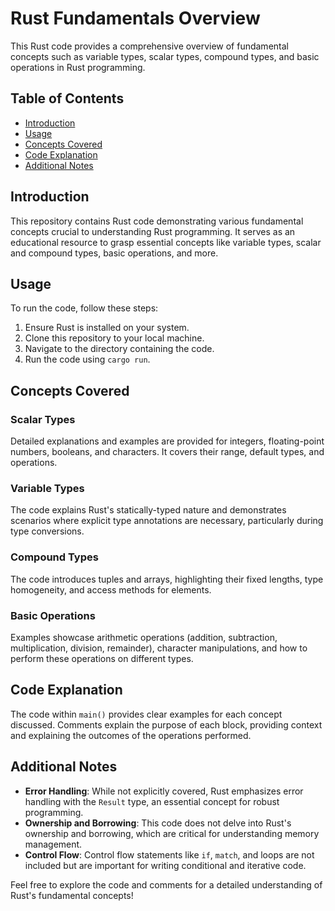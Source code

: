 # Rust Fundamentals Overview

This Rust code provides a comprehensive overview of fundamental concepts such as variable types, scalar types, compound types, and basic operations in Rust programming.

## Table of Contents

- [Introduction](#introduction)
- [Usage](#usage)
- [Concepts Covered](#concepts-covered)
- [Code Explanation](#code-explanation)
- [Additional Notes](#additional-notes)

## Introduction

This repository contains Rust code demonstrating various fundamental concepts crucial to understanding Rust programming. It serves as an educational resource to grasp essential concepts like variable types, scalar and compound types, basic operations, and more.

## Usage

To run the code, follow these steps:

1. Ensure Rust is installed on your system.
2. Clone this repository to your local machine.
3. Navigate to the directory containing the code.
4. Run the code using `cargo run`.

## Concepts Covered

### Scalar Types

Detailed explanations and examples are provided for integers, floating-point numbers, booleans, and characters. It covers their range, default types, and operations.

### Variable Types

The code explains Rust's statically-typed nature and demonstrates scenarios where explicit type annotations are necessary, particularly during type conversions.

### Compound Types

The code introduces tuples and arrays, highlighting their fixed lengths, type homogeneity, and access methods for elements.

### Basic Operations

Examples showcase arithmetic operations (addition, subtraction, multiplication, division, remainder), character manipulations, and how to perform these operations on different types.

## Code Explanation

The code within `main()` provides clear examples for each concept discussed. Comments explain the purpose of each block, providing context and explaining the outcomes of the operations performed.

## Additional Notes

- **Error Handling**: While not explicitly covered, Rust emphasizes error handling with the `Result` type, an essential concept for robust programming.
- **Ownership and Borrowing**: This code does not delve into Rust's ownership and borrowing, which are critical for understanding memory management.
- **Control Flow**: Control flow statements like `if`, `match`, and loops are not included but are important for writing conditional and iterative code.

Feel free to explore the code and comments for a detailed understanding of Rust's fundamental concepts!
